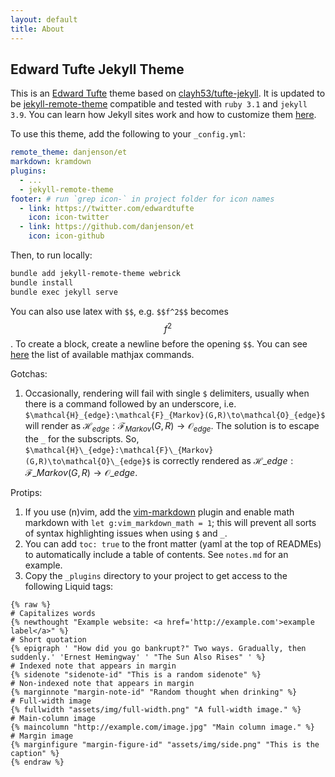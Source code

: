 ```yaml
---
layout: default
title: About
---
```


## Edward Tufte Jekyll Theme

This is an [Edward Tufte](https://en.wikipedia.org/wiki/Edward_Tufte) theme
based on [clayh53/tufte-jekyll](https://github.com/clayh53/tufte-jekyll). It is
updated to be
[jekyll-remote-theme](https://github.com/benbalter/jekyll-remote-theme)
compatible and tested with `ruby 3.1` and `jekyll 3.9`. You can learn how
Jekyll sites work and how to customize them [here](https://jekyllrb.com/docs/).

To use this theme, add the following to your `_config.yml`:

```yaml
remote_theme: danjenson/et
markdown: kramdown
plugins:
  - ...
  - jekyll-remote-theme
footer: # run `grep icon-` in project folder for icon names
  - link: https://twitter.com/edwardtufte
    icon: icon-twitter
  - link: https://github.com/danjenson/et
    icon: icon-github
```

Then, to run locally:

```bash
bundle add jekyll-remote-theme webrick
bundle install
bundle exec jekyll serve
```

You can also use latex with `$$`, e.g. `$$f^2$$` becomes $$f^2$$. To create a
block, create a newline before the opening `$$`. You can see [here](https://docs.mathjax.org/en/latest/input/tex/macros/index.html) the list of available mathjax commands.

Gotchas:

1. Occasionally, rendering will fail with single `$` delimiters, usually when
   there is a command followed by an underscore, i.e.
   `$\mathcal{H}_{edge}:\mathcal{F}_{Markov}(G,R)\to\mathcal{O}_{edge}$` will
   render as
   $\mathcal{H}_{edge}:\mathcal{F}_{Markov}(G,R)\to\mathcal{O}_{edge}$. The
   solution is to escape the `_` for the subscripts. So,
   `$\mathcal{H}\_{edge}:\mathcal{F}\_{Markov}(G,R)\to\mathcal{O}\_{edge}$` is
   correctly rendered as
   $\mathcal{H}\_{edge}:\mathcal{F}\_{Markov}(G,R)\to\mathcal{O}\_{edge}$.

Protips:

1. If you use (n)vim, add the
   [vim-markdown](https://github.com/preservim/vim-markdown) plugin and enable
   math markdown with `let g:vim_markdown_math = 1`; this will prevent all
   sorts of syntax highlighting issues when using `$` and `_`.
1. You can add `toc: true` to the front matter (yaml at the top of READMEs) to
   automatically include a table of contents. See `notes.md` for an example.
1. Copy the `_plugins` directory to your project to get access to the following Liquid tags:

```liquid
{% raw %}
# Capitalizes words
{% newthought "Example website: <a href='http://example.com'>example label</a>" %}
# Short quotation
{% epigraph ' "How did you go bankrupt?" Two ways. Gradually, then suddenly.' 'Ernest Hemingway' ' "The Sun Also Rises" ' %}
# Indexed note that appears in margin
{% sidenote "sidenote-id" "This is a random sidenote" %}
# Non-indexed note that appears in margin
{% marginnote "margin-note-id" "Random thought when drinking" %}
# Full-width image
{% fullwidth "assets/img/full-width.png" "A full-width image." %}
# Main-column image
{% maincolumn "http://example.com/image.jpg" "Main column image." %}
# Margin image
{% marginfigure "margin-figure-id" "assets/img/side.png" "This is the caption" %}
{% endraw %}
```
